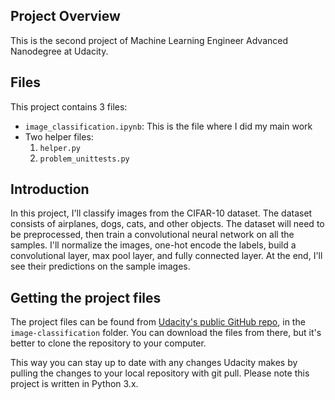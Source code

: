 ## Project Overview

This is the second project of Machine Learning Engineer Advanced Nanodegree at Udacity.

## Files

This project contains 3 files:
* `image_classification.ipynb`: This is the file where I did my main work
* Two helper files:
    1. `helper.py`
    2. `problem_unittests.py`

## Introduction

In this project, I'll classify images from the CIFAR-10 dataset. The dataset consists of airplanes, dogs, cats, and other objects. The dataset will need to be preprocessed, then train a convolutional neural network on all the samples. I'll normalize the images, one-hot encode the labels, build a convolutional layer, max pool layer, and fully connected layer. At the end, I'll see their predictions on the sample images.

## Getting the project files

The project files can be found from [Udacity's public GitHub repo](https://github.com/udacity/deep-learning), in the `image-classification` folder. You can download the files from there, but it's better to clone the repository to your computer.

This way you can stay up to date with any changes Udacity makes by pulling the changes to your local repository with git pull. Please note this project is written in Python 3.x.

